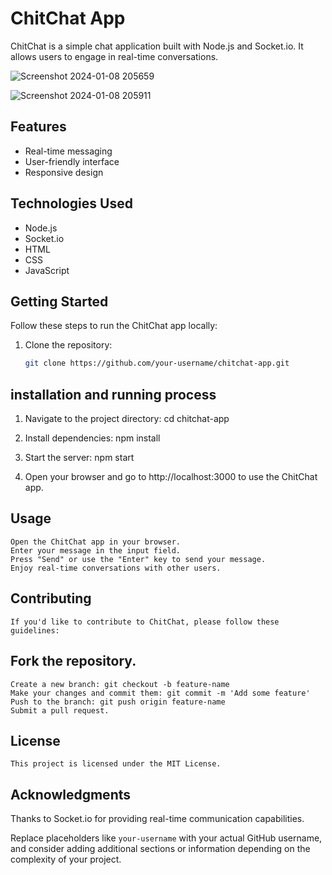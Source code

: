 # ChitChat App

ChitChat is a simple chat application built with Node.js and Socket.io. It allows users to engage in real-time conversations.

![Screenshot 2024-01-08 205659](https://github.com/shobana2000/Chitchat_App/assets/48212587/0ff5bc67-8cf9-4ffb-b5ea-d3216f16a4f4)

![Screenshot 2024-01-08 205911](https://github.com/shobana2000/Chitchat_App/assets/48212587/1531d0ca-f66a-4cde-a4b7-3f659d9f864d)


## Features

- Real-time messaging
- User-friendly interface
- Responsive design

## Technologies Used

- Node.js
- Socket.io
- HTML
- CSS
- JavaScript

## Getting Started

Follow these steps to run the ChitChat app locally:

1. Clone the repository:

   ```bash
   git clone https://github.com/your-username/chitchat-app.git

## installation and running process

1. Navigate to the project directory: 
        cd chitchat-app

2. Install dependencies: 
        npm install

3. Start the server:
        npm start

4. Open your browser and go to http://localhost:3000 to use the ChitChat app.

## Usage
    Open the ChitChat app in your browser.
    Enter your message in the input field.
    Press "Send" or use the "Enter" key to send your message.
    Enjoy real-time conversations with other users.
    
## Contributing
    If you'd like to contribute to ChitChat, please follow these guidelines:

## Fork the repository.
    Create a new branch: git checkout -b feature-name
    Make your changes and commit them: git commit -m 'Add some feature'
    Push to the branch: git push origin feature-name
    Submit a pull request.

## License
    This project is licensed under the MIT License.

## Acknowledgments
   Thanks to Socket.io for providing real-time communication capabilities.

Replace placeholders like `your-username` with your actual GitHub username, and consider adding additional sections or information depending on the complexity of your project.
